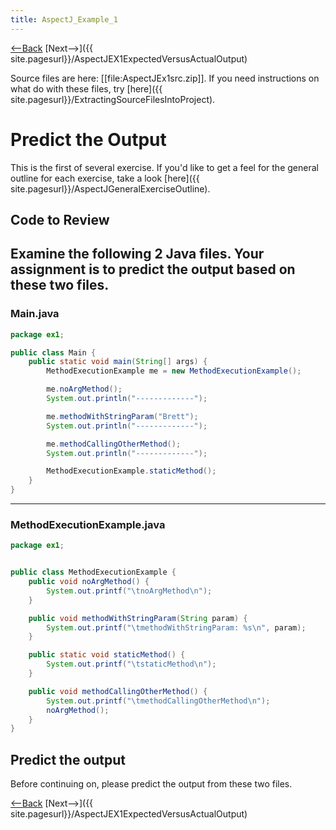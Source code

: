 ```yaml
---
title: AspectJ_Example_1
---
```

[<--Back]({{_site.pagesurl}}/AspectJ_Self_Study) [Next-->]({{ site.pagesurl}}/AspectJEX1ExpectedVersusActualOutput)

Source files are here: [[file:AspectJEx1src.zip]]. If you need instructions on what do with these files, try [here]({{ site.pagesurl}}/ExtractingSourceFilesIntoProject).

# Predict the Output
This is the first of several exercise. If you'd like to get a feel for the general outline for each exercise, take a look [here]({{ site.pagesurl}}/AspectJGeneralExerciseOutline).

## Code to Review
Examine the following 2 Java files. Your assignment is to predict the output based on these two files.
----
### Main.java
```java
package ex1;

public class Main {
	public static void main(String[] args) {
		MethodExecutionExample me = new MethodExecutionExample();

		me.noArgMethod();
		System.out.println("-------------");

		me.methodWithStringParam("Brett");
		System.out.println("-------------");

		me.methodCallingOtherMethod();
		System.out.println("-------------");

		MethodExecutionExample.staticMethod();
	}
}
```
----
### MethodExecutionExample.java
```java
package ex1;


public class MethodExecutionExample {
	public void noArgMethod() {
		System.out.printf("\tnoArgMethod\n");
	}

	public void methodWithStringParam(String param) {
		System.out.printf("\tmethodWithStringParam: %s\n", param);
	}

	public static void staticMethod() {
		System.out.printf("\tstaticMethod\n");
	}

	public void methodCallingOtherMethod() {
		System.out.printf("\tmethodCallingOtherMethod\n");
		noArgMethod();
	}
}
```

## Predict the output
Before continuing on, please predict the output from these two files.

[<--Back]({{_site.pagesurl}}/AspectJ_Self_Study) [Next-->]({{ site.pagesurl}}/AspectJEX1ExpectedVersusActualOutput)
